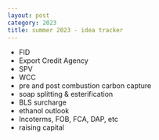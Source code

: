 ```yaml
---
layout: post
category: 2023
title: summer 2023 - idea tracker
---
```


- FID
- Export Credit Agency
- SPV
- WCC
- pre and post combustion carbon capture
- soap splitting & esterification
- BLS surcharge
- ethanol outlook
- Incoterms, FOB, FCA, DAP, etc
- raising capital
